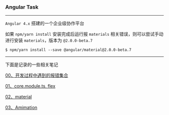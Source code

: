 ### Angular Task

----

`Angular 4.x` 搭建的一个企业级协作平台

如果 `npm/yarn install` 安装完成后运行报 `materials` 相关错误，则可以尝试手动进行安装 `materials`，版本为 `@2.0.0-beta.7`

```
$ npm/yarn install --save @angular/material@2.0.0-beta.7
```

----

下面是记录的一些相关笔记

[00、开发过程中遇到的报错集合](https://github.com/hanekaoru/Angular-Task/blob/master/note/00.md)

[01、core.module.ts, flex](https://github.com/hanekaoru/Angular-Task/blob/master/note/01.md)

[02、material](https://github.com/hanekaoru/Angular-Task/blob/master/note/02.md)

[03、Amimation](https://github.com/hanekaoru/Angular-Task/blob/master/note/03.md)